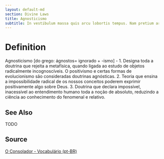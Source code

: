 ```yaml
---
layout: default-md
section: Divine Laws
title: Agnosticismo
subtitle: In vestibulum massa quis arcu lobortis tempus. Nam pretium arcu in odio vulputate luctus.
---
```


# Definition
Agnosticismo [do grego: ágnostos= ignorado + -ismo] - 1. Designa toda a doutrina que rejeita a metafísica, quando ligada ao estudo de objetos radicalmente incognoscíveis. O positivismo e certas formas de evolucionismo são consideradas doutrinas agnósticas. 2. Teoria que ensina a impossibilidade radical de os nossos conceitos poderem exprimir positivamente algo sobre Deus. 3. Doutrina que declara impossível, inacessível ao entendimento humano toda a noção de absoluto, reduzindo a ciência ao conhecimento do fenomenal e relativo.

## See Also
TODO

## Source
[O Consolador - Vocabulário (pt-BR)](http://www.oconsolador.com.br/linkfixo/vocabulario/principal.html)
